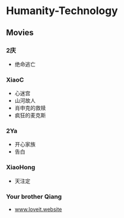 # Humanity-Technology

## Movies

### 2庆

- 绝命逃亡

### XiaoC

- 心迷宫
- 山河故人
- 肖申克的救赎
- 疯狂的麦克斯

### 2Ya

- 开心家族
- 告白

### XiaoHong

- 天注定

### Your brother Qiang

- www.loveit.website
